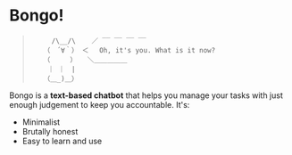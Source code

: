 # Bongo!

>          /\__/\    ／ ‾‾ ‾‾ ‾‾ ‾‾
>        （　´∀｀） ＜　 Oh, it's you. What is it now?
>        （　　　） 　＼＿＿＿＿＿
>         ｜ ｜　|
>        （＿_)＿）

Bongo is a **text-based chatbot** that helps you manage your tasks with just enough judgement to keep you accountable. It's:
* Minimalist
* Brutally honest
* Easy to learn and use